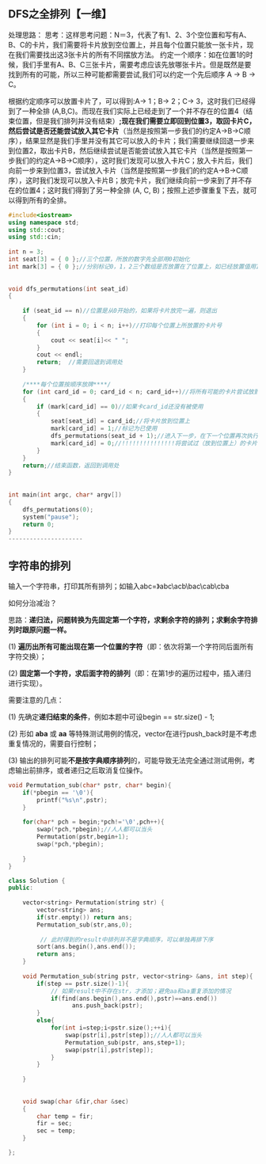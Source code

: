 ## DFS之全排列【一维】

处理思路：
思考：这样思考问题：N＝3，代表了有1、2、3个空位置和写有A、B、C的卡片，我们需要将卡片放到空位置上，并且每个位置只能放一张卡片，现在我们需要找出这3张卡片的所有不同摆放方法。
约定一个顺序：如在位置1的时候，我们手里有A、B、C三张卡片，需要考虑应该先放哪张卡片。但是既然是要找到所有的可能，所以三种可能都需要尝试,我们可以约定一个先后顺序 A -> B -> C。

根据约定顺序可以放置卡片了，可以得到:A-> 1；B-> 2；C-> 3，这时我们已经得到了一种全排 (A,B,C)。而现在我们实际上已经走到了一个并不存在的位置4（结束位置，但是我们排列并没有结束）**;现在我们需要立即回到位置3，取回卡片C，然后尝试是否还能尝试放入其它卡片**（当然是按照第一步我们的约定A->B->C顺序），结果显然是我们手里并没有其它可以放入的卡片；我们需要继续回退一步来到位置2，取出卡片B，然后继续尝试是否能尝试放入其它卡片（当然是按照第一步我们的约定A->B->C顺序），这时我们发现可以放入卡片C；放入卡片后，我们向前一步来到位置3，尝试放入卡片（当然是按照第一步我们的约定A->B->C顺序），这时我们发现可以放入卡片B；放完卡片，我们继续向前一步来到了并不存在的位置4；这时我们得到了另一种全排 (A, C, B)；按照上述步骤重复下去，就可以得到所有的全排。

```cpp
#include<iostream>
using namespace std;
using std::cout;
using std::cin;
 
int n = 3;
int seat[3] = { 0 };//三个位置，所放的数字先全部用0初始化
int mark[3] = { 0 };//分别标记0，1，2三个数组是否放置在了位置上，如已经放置值用1表示，没放置用0。
 
 
void dfs_permutations(int seat_id)
{
 
	if (seat_id == n)//位置是从0开始的，如果将卡片放完一遍，则退出
	{
		for (int i = 0; i < n; i++)//打印每个位置上所放置的卡片号
		{
			cout << seat[i]<< " ";
		}
		cout << endl;
		return;  //需要回退到调用处
	}
 
    /****每个位置按顺序放牌****/
	for (int card_id = 0; card_id < n; card_id++)//将所有可能的卡片尝试放到当前位置上
	{
		if (mark[card_id] == 0)//如果卡card_id还没有被使用
		{
			seat[seat_id] = card_id;//将卡片放到位置上
			mark[card_id] = 1;//标记为已使用  
			dfs_permutations(seat_id + 1);//进入下一步，在下一个位置再次执行
			mark[card_id] = 0;//!!!!!!!!!!!!!!!将尝试过（放到位置上）的卡片收回
		}		
	}
	return;//结束函数，返回到调用处
}
 
 
int main(int argc, char* argv[])
{
	dfs_permutations(0);
	system("pause");
	return 0;
}
--------------------- 

```

## 字符串的排列

输入一个字符串，打印其所有排列；如输入abc=》abc\acb\bac\cab\cba

如何分治减治？

思路：**递归法，问题转换为先固定第一个字符，求剩余字符的排列；求剩余字符排列时跟原问题一样。**

(1) **遍历出所有可能出现在第一个位置的字符**（即：依次将第一个字符同后面所有字符交换）；

(2) **固定第一个字符，求后面字符的排列**（即：在第1步的遍历过程中，插入递归进行实现）。

需要注意的几点：

(1) 先确定**递归结束的条件**，例如本题中可设begin == str.size() - 1; 

(2) 形如 **aba** 或 **aa** 等特殊测试用例的情况，vector在进行push_back时是不考虑重复情况的，需要自行控制；

(3) 输出的排列可能**不是按字典顺序排列**的，可能导致无法完全通过测试用例，考虑输出前排序，或者递归之后取消复位操作。



```cpp
void Permutation_sub(char* pstr, char* begin){
    if(*pbegin == '\0'){
        printf("%s\n",pstr);
    }
    
    for(char* pch = begin;*pch!='\0',pch++){
        swap(*pch,*pbegin);//人人都可以当头
        Permutation(pstr,begin+1);
        swap(*pch,*pbegin);
        
    }
}
```



```cpp
class Solution {
public:
    
    vector<string> Permutation(string str) {
        vector<string> ans;
        if(str.empty()) return ans;
        Permutation_sub(str,ans,0);
        
         // 此时得到的result中排列并不是字典顺序，可以单独再排下序
        sort(ans.begin(),ans.end());
        return ans;
    }
    
    void Permutation_sub(string pstr, vector<string> &ans, int step){
        if(step == pstr.size()-1){
            // 如果result中不存在str，才添加；避免aa和aa重复添加的情况
            if(find(ans.begin(),ans.end(),pstr)==ans.end()) 
                  ans.push_back(pstr);
        }
        else{
            for(int i=step;i<pstr.size();++i){
                swap(pstr[i],pstr[step]);//人人都可以当头
                Permutation_sub(pstr, ans,step+1);
                swap(pstr[i],pstr[step]);
            }
        }
        
    }    
  
    
    void swap(char &fir,char &sec)
    {
        char temp = fir;
        fir = sec;
        sec = temp;
    }

};
```

